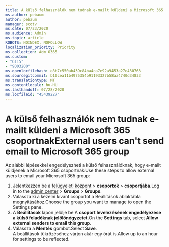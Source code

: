 ```yaml
---
title: A külső felhasználók nem tudnak e-mailt küldeni a Microsoft 365 csoportnak
ms.author: pebaum
author: pebaum
manager: scotv
ms.date: 07/23/2020
ms.audience: Admin
ms.topic: article
ROBOTS: NOINDEX, NOFOLLOW
localization_priority: Priority
ms.collection: Adm_O365
ms.custom:
- "6115"
- "9003200"
ms.openlocfilehash: e8b7c550ab439c84ba4ca7e92a9453a27e430763
ms.sourcegitcommit: b10cea11b4975354b91193327b58aa4740d34833
ms.translationtype: MT
ms.contentlocale: hu-HU
ms.lasthandoff: 07/28/2020
ms.locfileid: "45439227"
---
```

# <a name="external-users-cant-send-email-to-microsoft-365-group"></a><span data-ttu-id="16fd7-102">A külső felhasználók nem tudnak e-mailt küldeni a Microsoft 365 csoportnak</span><span class="sxs-lookup"><span data-stu-id="16fd7-102">External users can't send email to Microsoft 365 group</span></span>

<span data-ttu-id="16fd7-103">Az alábbi lépésekkel engedélyezheti a külső felhasználóknak, hogy e-mailt küldjenek a Microsoft 365 csoportnak:</span><span class="sxs-lookup"><span data-stu-id="16fd7-103">Use these steps to allow external users to email your Microsoft 365 group:</span></span>

1. <span data-ttu-id="16fd7-104">Jelentkezzen be a [felügyeleti központ](https://admin.microsoft.com/)  >  **csoportok**  >  **csoportjába**.</span><span class="sxs-lookup"><span data-stu-id="16fd7-104">Log in to the [admin center](https://admin.microsoft.com/) > **Groups** > **Groups**.</span></span>
2. <span data-ttu-id="16fd7-105">Válassza ki a kezelni kívánt csoportot a Beállítások ablaktábla megnyitásához.</span><span class="sxs-lookup"><span data-stu-id="16fd7-105">Choose the group you want to manage to open the Settings pane.</span></span>
3. <span data-ttu-id="16fd7-106">A **Beállítások** lapon jelölje be A **csoport levelezésének engedélyezése a külső feladóknak jelölőnégyzetet.**</span><span class="sxs-lookup"><span data-stu-id="16fd7-106">On the **Settings** tab, select **Allow external senders to email this group**.</span></span>
4. <span data-ttu-id="16fd7-107">Válassza a **Mentés** gombot.</span><span class="sxs-lookup"><span data-stu-id="16fd7-107">Select **Save**.</span></span></br>
    <span data-ttu-id="16fd7-108">A beállítások tükrözéséhez várjon akár egy órát is.</span><span class="sxs-lookup"><span data-stu-id="16fd7-108">Allow up to an hour for settings to be reflected.</span></span> 
